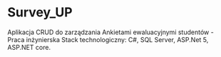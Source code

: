 # Survey_UP
Aplikacja CRUD do zarządzania Ankietami ewaluacyjnymi studentów - Praca inżynierska Stack technologiczny: C#, SQL Server, ASP.Net 5, ASP.NET core.
